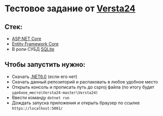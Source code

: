 # Тестовое задание от [Versta24](https://versta24.ru/hr/testfordevjun)

## Стек: 
- [ASP.NET Core](https://docs.microsoft.com/ru-ru/aspnet/core/introduction-to-aspnet-core?view=aspnetcore-6.0)
- [Entity Framework Core](https://docs.microsoft.com/ru-ru/ef/core/)
- В роли СУБД [SQLite](https://www.sqlite.org/index.html)

## Чтобы запустить нужно:
- Скачать [.NET6.0](https://dotnet.microsoft.com/en-us/download/dotnet/6.0) (если его нет)
- Скачать данный репозиторий и распаковать в любое удобное место
- Открыть консоль и прописать путь до csproj файла (по итогу будет ```удобное_место\Versta24-master\Versta24)```
- Ввести команду ```dotnet run```
- Дождать запуска приложения и открыть браузер по ссылке ```https://localhost:5001/```
